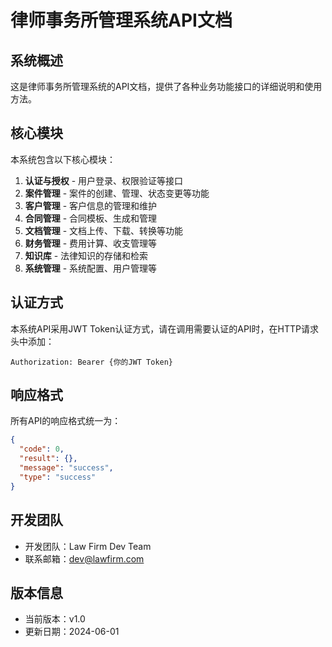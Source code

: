 # 律师事务所管理系统API文档

## 系统概述

这是律师事务所管理系统的API文档，提供了各种业务功能接口的详细说明和使用方法。

## 核心模块

本系统包含以下核心模块：

1. **认证与授权** - 用户登录、权限验证等接口
2. **案件管理** - 案件的创建、管理、状态变更等功能
3. **客户管理** - 客户信息的管理和维护
4. **合同管理** - 合同模板、生成和管理
5. **文档管理** - 文档上传、下载、转换等功能
6. **财务管理** - 费用计算、收支管理等
7. **知识库** - 法律知识的存储和检索
8. **系统管理** - 系统配置、用户管理等

## 认证方式

本系统API采用JWT Token认证方式，请在调用需要认证的API时，在HTTP请求头中添加：

```
Authorization: Bearer {你的JWT Token}
```

## 响应格式

所有API的响应格式统一为：

```json
{
  "code": 0,
  "result": {},
  "message": "success",
  "type": "success"
}
```

## 开发团队

- 开发团队：Law Firm Dev Team
- 联系邮箱：dev@lawfirm.com

## 版本信息

- 当前版本：v1.0
- 更新日期：2024-06-01